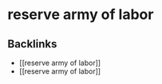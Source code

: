 # reserve army of labor



<a id="org08ca899"></a>

## Backlinks

-   [[reserve army of labor]]
-   [[reserve army of labor]]
